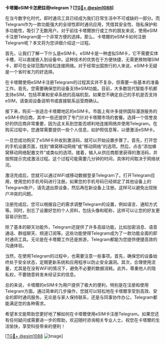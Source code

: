 **卡塔爾eSIM卡怎麽註冊telegram？[[TG💪+ @esim1088](https://t.me/s/esim1088)]**

在当今数字化时代，即时通讯工具已经成为我们日常生活中不可或缺的一部分。而Telegram作为一款功能强大的全球性即时通讯应用，凭借其安全性、隐私保护和多功能性，吸引了无数用户。对于前往卡塔爾旅行或工作的朋友来说，使用eSIM卡注册Telegram是一个非常方便的选择。那么，卡塔爾的eSIM卡如何注册Telegram呢？本文将为您详细介绍这一过程。

首先，让我们了解一下什么是eSIM卡。eSIM卡是一种虚拟SIM卡，它不需要实体卡槽，可以直接嵌入到设备中。这种技术的优势在于方便快捷，无需更换物理SIM卡，即可在全球范围内轻松连接网络。对于经常出国旅行的人来说，eSIM卡无疑是一个省时省力的好选择。

在卡塔爾使用eSIM卡注册Telegram的过程其实并不复杂，但需要一些基本的准备工作。首先，您需要确保您的设备支持eSIM功能。目前，大多数现代智能手机都支持eSIM，包括苹果和安卓系统的高端机型。如果您不确定自己的手机是否支持eSIM，请查阅设备说明书或直接联系运营商确认。

接下来，购买一张适合卡塔爾地区的eSIM卡。市面上有许多提供国际漫游服务的eSIM卡供应商，其中一些还提供了专门针对卡塔爾市场的套餐。选择一个信誉良好的供应商非常重要，因为这关系到您能否顺利地连接网络并使用Telegram。在购买过程中，您通常需要提供一些个人信息，如护照信息等，以便激活eSIM卡。

一旦您成功购买了eSIM卡并收到激活码，就可以开始设置步骤了。首先，打开您的手机设置页面，找到“蜂窝移动网络”或“移动网络”的选项。然后，点击“添加蜂窝移动网络配置文件”或类似的选项。接着，输入从供应商那里获得的激活码，并按照提示完成激活过程。这个过程可能需要几分钟的时间，具体时间取决于网络状况。

激活完成后，您就可以通过WiFi或移动数据登录Telegram了。打开Telegram应用，使用您的手机号码进行注册。如果您的手机号码已经绑定了其他设备上的Telegram账户，请先退出原设备，然后再在新设备上注册。这样可以避免出现账户冲突的问题。

注册完成后，您可以根据自己的需求调整Telegram的设置，例如语言、通知方式等。同时，别忘了设置好您的个人资料，包括头像和昵称，这样可以让您的好友更容易识别您。

除了基本的聊天功能外，Telegram还提供了许多高级功能，比如加密消息、语音通话、群组聊天、频道订阅等。这些功能使得Telegram成为了一款功能全面的即时通讯工具。无论是在卡塔爾工作还是旅游，Telegram都能为您提供便捷高效的沟通体验。

当然，在使用Telegram的过程中，也需要注意一些事项。首先，确保您的设备始终处于安全状态，定期更新系统和应用程序以防止安全漏洞。其次，合理使用流量，尤其是在没有WiFi的情况下，避免不必要的数据消耗。此外，尊重他人的隐私权，不要随意转发未经证实的信息。

总的来说，卡塔爾的eSIM卡为用户提供了极大的便利，特别是在注册和使用Telegram方面。通过简单的几步操作，您就可以轻松地在卡塔爾享受到高效、安全的即时通讯服务。无论是与家人保持联系，还是与同事协作办公，Telegram都能满足您的各种需求。

希望本文能帮助您更好地了解如何在卡塔爾使用eSIM卡注册Telegram。如果您还有任何疑问或需要进一步的帮助，欢迎随时咨询相关专业人士。祝您在卡塔爾的生活愉快，享受科技带来的便利！

[[TG💪+ @esim1088](https://t.me/s/esim1088) ![Image](https://i.postimg.cc/4NQfJmqS/Snipaste-2025-05-13-00-14-12.png)]